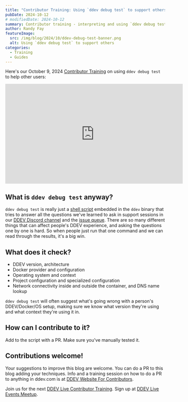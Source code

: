 ```yaml
---
title: "Contributor Training: Using `ddev debug test` to support others"
pubDate: 2024-10-12
# modifiedDate: 2024-10-12
summary: Contributor training - interpreting and using `ddev debug test` to support others.
author: Randy Fay
featureImage:
  src: /img/blog/2024/10/ddev-debug-test-banner.png
  alt: Using `ddev debug test` to support others
categories:
  - Training
  - Guides
---
```


Here's our October 9, 2024 [Contributor Training](/blog/category/training) on using `ddev debug test` to help other users:

<div class="video-container">
<iframe width="560" height="315" src="https://www.youtube.com/embed/cXsCX2pBPkA?si=QgjPRkHMZUIKH2jc" title="YouTube video player" frameborder="0" allow="accelerometer; autoplay; clipboard-write; encrypted-media; gyroscope; picture-in-picture; web-share" referrerpolicy="strict-origin-when-cross-origin" allowfullscreen></iframe>
</div>

## What is `ddev debug test` anyway?

`ddev debug test` is really just a [shell script](https://github.com/ddev/ddev/blob/master/cmd/ddev/cmd/scripts/test_ddev.sh) embedded in the `ddev` binary that tries to answer all the questions we've learned to ask in support sessions in our [DDEV Discord channel](https://discord.com/invite/5wjP76mBJD) and the [issue queue](https://github.com/ddev/ddev/issues). There are so many different things that can affect people's DDEV experience, and asking the questions one by one is hard. So when people just run that one command and we can read through the results, it's a big win.

## What does it check?

- DDEV version, architecture
- Docker provider and configuration
- Operating system and context
- Project configuration and specialized configuration
- Network connectivity inside and outside the container, and DNS name lookup

`ddev debug test` will often suggest what's going wrong with a person's DDEV/Docker/OS setup, making sure we know what version they're using and what context they're using it in.

## How can I contribute to it?

Add to the script with a PR. Make sure you've manually tested it.

## Contributions welcome!

Your suggestions to improve this blog are welcome. You can do a PR to this blog adding your techniques. Info and a training session on how to do a PR to anything in ddev.com is at [DDEV Website For Contributors](ddev-website-for-contributors.md).

Join us for the next [DDEV Live Contributor Training](/blog/contributor-training/). Sign up at [DDEV Live Events Meetup](https://www.meetup.com/ddev-events/events/).
